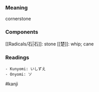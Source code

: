 ### Meaning

cornerstone

### Components

[[Radicals/石|石]]: stone [[楚]]: whip; cane

### Readings

```
- Kunyomi: いしずえ
- Onyomi: ソ
```

#kanji